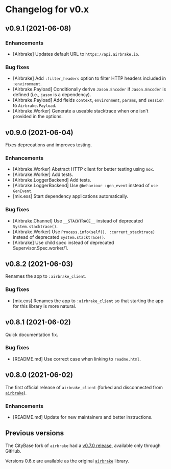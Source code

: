 # Changelog for v0.x

## v0.9.1 (2021-06-08)

### Enhancements

  * [Airbrake] Updates default URL to `https://api.airbrake.io`.

### Bug fixes

  * [Airbrake] Add `:filter_headers` option to filter HTTP headers included in `:environment`.
  * [Airbrake.Payload] Conditionally derive `Jason.Encoder` if `Jason.Encoder` is defined (i.e., `jason` is a dependency).
  * [Airbrake.Payload] Add fields `context`, `environment`, `params`, and `session` to `Airbrake.Payload`.
  * [Airbrake.Worker] Generate a useable stacktrace when one isn't provided in the options.

## v0.9.0 (2021-06-04)

Fixes deprecations and improves testing.

### Enhancements

  * [Airbrake.Worker] Abstract HTTP client for better testing using `mox`.
  * [Airbrake.Worker] Add tests.
  * [Airbrake.LoggerBackend] Add tests.
  * [Airbrake.LoggerBackend] Use `@behaviour :gen_event` instead of `use GenEvent`.
  * [mix.exs] Start dependency applications automatically.

### Bug fixes

  * [Airbrake.Channel] Use `__STACKTRACE__` instead of deprecated `System.stacktrace()`.
  * [Airbrake.Worker] Use `Process.info(self(), :current_stacktrace)` instead of deprecated `System.stacktrace()`.
  * [Airbrake] Use child spec instead of deprecated Supervisor.Spec.worker/1.

## v0.8.2 (2021-06-03)

Renames the app to `:airbrake_client`.

### Bug fixes

  * [mix.exs] Renames the app to `:airbrake_client` so that starting the app for this library is more natural.

## v0.8.1 (2021-06-02)

Quick documentation fix.

### Bug fixes

  * [README.md] Use correct case when linking to `readme.html`.

## v0.8.0 (2021-06-02)

The first official release of `airbrake_client` (forked and disconnected from [`airbrake`](https://hex.pm/packages/airbrake)).

### Enhancements

  * [README.md] Update for new maintainers and better instructions.

## Previous versions

The CityBase fork of `airbrake` had a [v0.7.0 release](https://github.com/CityBaseInc/airbrake-elixir/releases/tag/0.7.0), available only through GitHub.

Versions 0.6.x are available as the original [`airbrake`](https://hex.pm/packages/airbrake) library.
